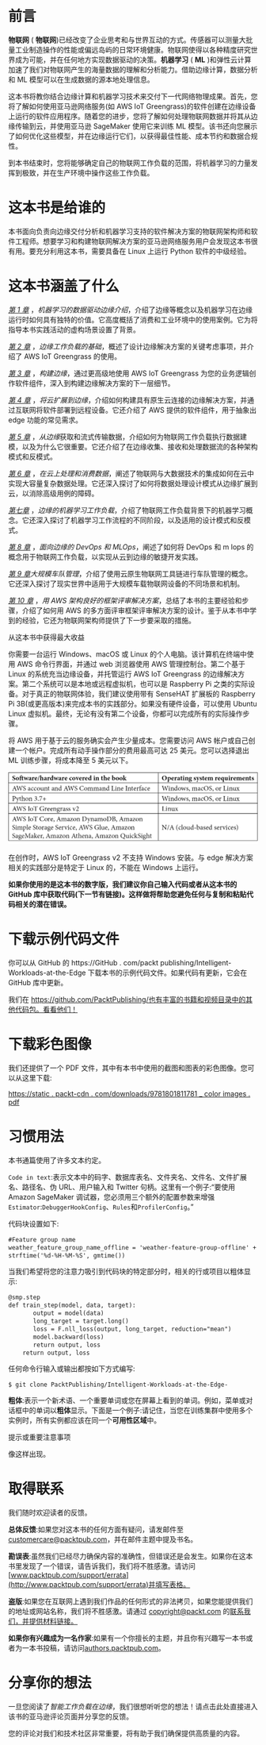 # 前言

**物联网** ( **物联网**)已经改变了企业思考和与世界互动的方式。传感器可以测量大批量工业制造操作的性能或偏远岛屿的日常环境健康。物联网使得以各种精度研究世界成为可能，并在任何地方实现数据驱动的决策。**机器学习** ( **ML** )和弹性云计算加速了我们对物联网产生的海量数据的理解和分析能力。借助边缘计算，数据分析和 ML 模型可以在生成数据的源本地处理信息。

这本书将教你结合边缘计算和机器学习技术来交付下一代网络物理成果。首先，您将了解如何使用亚马逊网络服务(如 AWS IoT Greengrass)的软件创建在边缘设备上运行的软件应用程序。随着您的进步，您将了解如何处理物联网数据并将其从边缘传输到云，并使用亚马逊 SageMaker 使用它来训练 ML 模型。该书还向您展示了如何优化这些模型，并在边缘运行它们，以获得最佳性能、成本节约和数据合规性。

到本书结束时，您将能够确定自己的物联网工作负载的范围，将机器学习的力量发挥到极致，并在生产环境中操作这些工作负载。

# 这本书是给谁的

本书面向负责向边缘交付分析和机器学习支持的软件解决方案的物联网架构师和软件工程师。想要学习和构建物联网解决方案的亚马逊网络服务用户会发现这本书很有用。要充分利用这本书，需要具备在 Linux 上运行 Python 软件的中级经验。

# 这本书涵盖了什么

[*第 1 章*](B17595_01_Final_SS_ePub.xhtml#_idTextAnchor013) ，*机器学习的数据驱动边缘介绍*，介绍了边缘等概念以及机器学习在边缘运行时如何具有独特的价值。它高度概括了消费和工业环境中的使用案例。它为将指导本书实践活动的虚构场景设置了背景。

[*第 2 章*](B17595_02_Final_SS_ePub.xhtml#_idTextAnchor032) ，*边缘工作负载的基础*，概述了设计边缘解决方案的关键考虑事项，并介绍了 AWS IoT Greengrass 的使用。

[*第 3 章*](B17595_03_Final_SS_ePub.xhtml#_idTextAnchor052) ，*构建边缘*，通过更高级地使用 AWS IoT Greengrass 为您的业务逻辑创作软件组件，深入到构建边缘解决方案的下一层细节。

[*第 4 章*](B17595_04_Final_SS_ePub.xhtml#_idTextAnchor073) ，*将云扩展到边缘*，介绍如何构建具有原生云连接的边缘解决方案，并通过互联网将软件部署到远程设备。它还介绍了 AWS 提供的软件组件，用于抽象出 edge 功能的常见需求。

[*第 5 章*](B17595_05_Final_SS_ePub.xhtml#_idTextAnchor090) ，*从边缘*获取和流式传输数据，介绍如何为物联网工作负载执行数据建模，以及为什么它很重要。它还介绍了在边缘收集、接收和处理数据流的各种架构模式和反模式。

[*第 6 章*](B17595_06_Final_SS_ePub.xhtml#_idTextAnchor119) ，*在云上处理和消费数据*，阐述了物联网与大数据技术的集成如何在云中实现大容量复杂数据处理。它还深入探讨了如何将数据处理设计模式从边缘扩展到云，以消除高级用例的障碍。

[*第七章*](B17595_07_Final_SS_ePub.xhtml#_idTextAnchor138) ，*边缘的机器学习工作负载*，介绍了物联网工作负载背景下的机器学习概念。它还深入探讨了机器学习工作流程的不同阶段，以及适用的设计模式和反模式。

[*第 8 章*](B17595_08_Final_SS_ePub.xhtml#_idTextAnchor163) ，*面向边缘的 DevOps 和 MLOps*，阐述了如何将 DevOps 和 m lops 的概念用于物联网工作负载，以实现从云到边缘的敏捷开发实践。

[*第 9 章*](B17595_09_Final_SS_ePub.xhtml#_idTextAnchor182)*大规模车队管理*，介绍了使用云原生物联网工具链进行车队管理的概念。它还深入探讨了现实世界中适用于大规模车载物联网设备的不同场景和机制。

[*第 10 章*](B17595_10_Final_SS_ePub.xhtml#_idTextAnchor199) ，*用 AWS 架构良好的框架评审解决方案*，总结了本书的主要经验和步骤，介绍了如何用 AWS 的多方面评审框架评审解决方案的设计。鉴于从本书中学到的经验，它还为物联网架构师提供了下一步要采取的措施。

从这本书中获得最大收益

你需要一台运行 Windows、macOS 或 Linux 的个人电脑。该计算机在终端中使用 AWS 命令行界面，并通过 web 浏览器使用 AWS 管理控制台。第二个基于 Linux 的系统充当边缘设备，并托管运行 AWS IoT Greengrass 的边缘解决方案。第二个系统可以是本地或远程虚拟机，也可以是 Raspberry Pi 之类的实际设备。对于真正的物联网体验，我们建议使用带有 SenseHAT 扩展板的 Raspberry Pi 3B(或更高版本)来完成本书的实践部分。如果没有硬件设备，可以使用 Ubuntu Linux 虚拟机。最终，无论有没有第二个设备，你都可以完成所有的实际操作步骤。

将 AWS 用于基于云的服务确实会产生少量成本。您需要访问 AWS 帐户或自己创建一个帐户。完成所有动手操作部分的费用最高可达 25 美元。您可以选择退出 ML 训练步骤，将成本降至 5 美元以下。

![](img/B17595_Preface_Table.jpg)

在创作时，AWS IoT Greengrass v2 不支持 Windows 安装。与 edge 解决方案相关的实践部分是特定于 Linux 的，不能在 Windows 上运行。

**如果你使用的是这本书的数字版，我们建议你自己输入代码或者从这本书的 GitHub 库中获取代码(下一节有链接)。这样做将帮助您避免任何与复制和粘贴代码相关的潜在错误。**

# 下载示例代码文件

你可以从 GitHub 的 https://GitHub . com/packt publishing/Intelligent-Workloads-at-the-Edge 下载本书的示例代码文件。如果代码有更新，它会在 GitHub 库中更新。

我们在 https://github.com/PacktPublishing/也有丰富的书籍和视频目录中的其他代码包。看看他们！

# 下载彩色图像

我们还提供了一个 PDF 文件，其中有本书中使用的截图和图表的彩色图像。您可以从这里下载:

[https://static . packt-cdn . com/downloads/9781801811781 _ color images . pdf](_ColorImages.pdf)

# 习惯用法

本书通篇使用了许多文本约定。

`Code in text`:表示文本中的码字、数据库表名、文件夹名、文件名、文件扩展名、路径名、伪 URL、用户输入和 Twitter 句柄。这里有一个例子:“要使用 Amazon SageMaker 调试器，您必须用三个额外的配置参数来增强`Estimator`:`DebuggerHookConfig`、`Rules`和`ProfilerConfig`。”

代码块设置如下:

```
#Feature group name
weather_feature_group_name_offline = 'weather-feature-group-offline' + strftime('%d-%H-%M-%S', gmtime())
```

当我们希望将您的注意力吸引到代码块的特定部分时，相关的行或项目以粗体显示:

```
@smp.step
def train_step(model, data, target):
       output = model(data)
       long_target = target.long()
       loss = F.nll_loss(output, long_target, reduction="mean")
       model.backward(loss)
       return output, loss
    return output, loss 
```

任何命令行输入或输出都按如下方式编写:

```
$ git clone PacktPublishing/Intelligent-Workloads-at-the-Edge-
```

**粗体**:表示一个新术语、一个重要单词或您在屏幕上看到的单词。例如，菜单或对话框中的单词以**粗体**显示。下面是一个例子:请记住，当您在训练集群中使用多个实例时，所有实例都应该在同一个**可用性区域**中。

提示或重要注意事项

像这样出现。

# 取得联系

我们随时欢迎读者的反馈。

**总体反馈**:如果您对这本书的任何方面有疑问，请发邮件至[customercare@packtpub.com](mailto:customercare@packtpub.com)，并在邮件主题中提及书名。

**勘误表**:虽然我们已经尽力确保内容的准确性，但错误还是会发生。如果你在这本书里发现了一个错误，请告诉我们，我们将不胜感激。请访问[www.packtpub.com/support/errata](http://www.packtpub.com/support/errata)并填写表格。

**盗版**:如果您在互联网上遇到我们作品的任何形式的非法拷贝，如果您能提供我们的地址或网站名称，我们将不胜感激。请通过 copyright@packt.com 的[联系我们，并提供材料链接。](mailto:copyright@packt.com)

**如果你有兴趣成为一名作家**:如果有一个你擅长的主题，并且你有兴趣写一本书或者为一本书投稿，请访问[authors.packtpub.com](http://authors.packtpub.com)。

# 分享你的想法

一旦您阅读了*智能工作负载在边缘*，我们很想听听您的想法！请点击此处直接进入该书的亚马逊评论页面并分享您的反馈。

您的评论对我们和技术社区非常重要，将有助于我们确保提供高质量的内容。